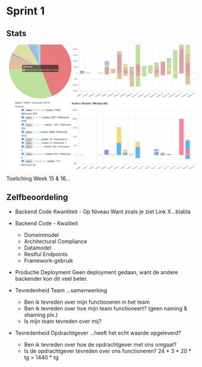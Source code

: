 #  Sprint 1

## Stats

![Stats](./codestats.png)

Toeliching Week 15 & 16...

## Zelfbeoordeling
* Backend Code Kwantiteit - Op Niveau
Want zoals je ziet Link X...blabla

* Backend Code - Kwaliteit
    * Domeinmodel
    * Architectural Compliance
    * Datamodel
    * Restful Endpoints
    * Framework-gebruik

* Productie Deployment
Geen deployment gedaan, want de andere backender kon dit veel beter.

* Tevredenheid Team
...samenwerking
    * Ben ik tevreden over mijn functioneren in het team
    * Ben ik tevreden over hoe mijn team functioneert? (geen naming & shaming plx.)
    * Is mijn team tevreden over mij?

* Tevredenheid Opdrachtgever
...heeft het echt waarde opgeleverd?
    * Ben ik tevreden over hoe de opdrachtgever met ons omgaat?
    * Is de opdrachtgever tevreden over ons functioneren? 
    24 * 3 * 20 * tg = 1440 * tg

    

